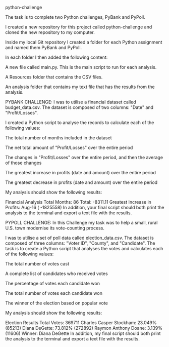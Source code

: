 python-challenge

The task is to complete two Python challenges, PyBank and PyPoll.

I created a new repository for this project called python-challenge and cloned the new repository to my computer.

Inside my local Git repository I created a folder for each Python assignment and named them PyBank and PyPoll.

In each folder I then added the following content:

A new file called main.py. This is the main script to run for each analysis.

A Resources folder that contains the CSV files.

An analysis folder that contains my text file that has the results from the analysis.

PYBANK CHALLENGE: I was to utilise a financial dataset called budget_data.csv. The dataset is composed of two columns: "Date" and "Profit/Losses".

I created a Python script to analyse the records to calculate each of the following values:

The total number of months included in the dataset

The net total amount of "Profit/Losses" over the entire period

The changes in "Profit/Losses" over the entire period, and then the average of those changes

The greatest increase in profits (date and amount) over the entire period

The greatest decrease in profits (date and amount) over the entire period

My analysis should show the following results:

Financial Analysis
Total Months: 86 Total: 
-8311.11 Greatest Increase in Profits: Aug-16 (
-1825558) In addition, your final script should both print the analysis to the terminal and export a text file with the results.

PYPOLL CHALLENGE: In this Challenge my task was to help a small, rural U.S. town modernise its vote-counting process.

I was to utilise a set of poll data called election_data.csv. The dataset is composed of three columns: "Voter ID", "County", and "Candidate". The task is to create a Python script that analyses the votes and calculates each of the following values:

The total number of votes cast

A complete list of candidates who received votes

The percentage of votes each candidate won

The total number of votes each candidate won

The winner of the election based on popular vote

My analysis should show the following results:

Election Results
Total Votes: 369711
Charles Casper Stockham: 23.049% (85213) Diana DeGette: 73.812% (272892) Raymon Anthony Doane: 3.139% (11606)
Winner: Diana DeGette
In addition, my final script should both print the analysis to the terminal and export a text file with the results.

